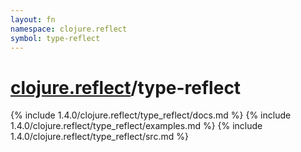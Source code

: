 ```yaml
---
layout: fn
namespace: clojure.reflect
symbol: type-reflect
---
```


# [clojure.reflect](../)/type-reflect

{% include 1.4.0/clojure.reflect/type_reflect/docs.md %}
{% include 1.4.0/clojure.reflect/type_reflect/examples.md %}
{% include 1.4.0/clojure.reflect/type_reflect/src.md %}

